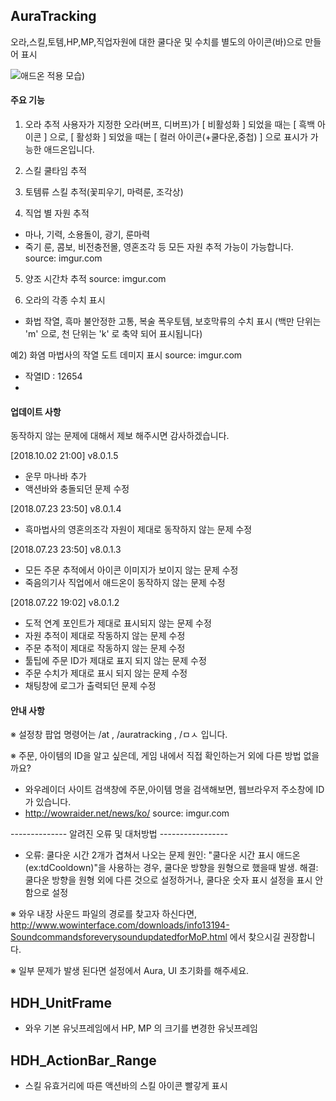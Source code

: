 ## AuraTracking
오라,스킬,토템,HP,MP,직업자원에 대한 쿨다운 및 수치를 별도의 아이콘(바)으로 만들어 표시

![애드온 적용 모습](https://i.imgur.com/ZvBBppA.png))

#### 주요 기능

1. 오라 추적
사용자가 지정한 오라(버프, 디버프)가
[ 비활성화 ] 되었을 때는 [ 흑백 아이콘 ] 으로, 
[ 활성화 ] 되었을 때는 [ 컬러 아이콘(+쿨다운,중첩) ] 으로 표시가 가능한 애드온입니다.

2. 스킬 쿨타임 추적 

3. 토템류 스킬 추적(꽃피우기, 마력룬, 조각상)

4. 직업 별 자원 추적 
- 마나, 기력, 소용돌이, 광기, 룬마력
- 죽기 룬, 콤보, 비전충전몰, 영혼조각 등 모든 자원 추적 가능이 가능합니다.
source: imgur.com

5. 양조 시간차 추적
source: imgur.com

6. 오라의 각종 수치 표시
- 화법 작열, 흑마 불안정한 고통, 복술 폭우토템, 보호막류의 수치 표시
(백만 단위는 'm' 으로, 천 단위는 'k' 로 축약 되어 표시됩니다)

예2) 화염 마법사의 작열 도트 데미지 표시
source: imgur.com
- 작열ID : 12654
- 

#### 업데이트 사항

동작하지 않는 문제에 대해서 제보 해주시면 감사하겠습니다.

[2018.10.02 21:00] v8.0.1.5
- 운무 마나바 추가
- 액션바와 충돌되던 문제 수정

[2018.07.23 23:50] v8.0.1.4
- 흑마법사의 영혼의조각 자원이 제대로 동작하지 않는 문제 수정

[2018.07.23 23:50] v8.0.1.3
- 모든 주문 추적에서 아이콘 이미지가 보이지 않는 문제 수정
- 죽음의기사 직업에서 애드온이 동작하지 않는 문제 수정

[2018.07.22 19:02] v8.0.1.2
- 도적 연계 포인트가 제대로 표시되지 않는 문제 수정
- 자원 추적이 제대로 작동하지 않는 문제 수정
- 주문 추적이 제대로 작동하지 않는 문제 수정
- 툴팁에 주문 ID가 제대로 표지 되지 않는 문제 수정
- 주문 수치가 제대로 표시 되지 않는 문제 수정
- 채팅창에 로그가 출력되던 문제 수정


#### 안내 사항

※ 설정창 팝업 명령어는 /at , /auratracking , /ㅁㅅ 입니다.

※ 주문, 아이템의 ID을 알고 싶은데, 게임 내에서 직접 확인하는거 외에 다른 방법 없을까요?
- 와우레이더 사이트 검색창에 주문,아이템 명을 검색해보면, 웹브라우저 주소창에 ID 가 있습니다.
- http://wowraider.net/news/ko/
source: imgur.com


-------------- 알려진 오류 및 대처방법 ----------------- 

- 오류: 쿨다운 시간 2개가 겹쳐서 나오는 문제 
원인: "쿨다운 시간 표시 애드온(ex:tdCooldown)"을 사용하는 경우, 쿨다운 방향을 원형으로 했을때 발생.
해결: 쿨다운 방향을 원형 외에 다른 것으로 설정하거나, 쿨다운 숫자 표시 설정을 표시 안함으로 설정

※ 와우 내장 사운드 파일의 경로를 찾고자 하신다면, 
http://www.wowinterface.com/downloads/info13194-SoundcommandsforeverysoundupdatedforMoP.html
에서 찾으시길 권장합니다.

※ 일부 문제가 발생 된다면 설정에서 Aura, UI 초기화를 해주세요.

## HDH_UnitFrame
- 와우 기본 유닛프레임에서 HP, MP 의 크기를 변경한 유닛프레임

## HDH_ActionBar_Range
- 스킬 유효거리에 따른 액션바의 스킬 아이콘 빨갛게 표시
